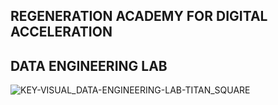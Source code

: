 ## REGENERATION ACADEMY FOR DIGITAL ACCELERATION 
## DATA ENGINEERING LAB

![KEY-VISUAL_DATA-ENGINEERING-LAB-TITAN_SQUARE](https://github.com/user-attachments/assets/09ef5b7f-8d10-4989-b405-e07ea33645e5)


